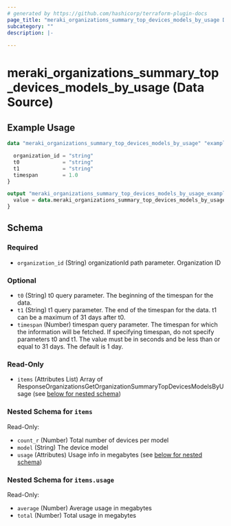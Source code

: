 ```yaml
---
# generated by https://github.com/hashicorp/terraform-plugin-docs
page_title: "meraki_organizations_summary_top_devices_models_by_usage Data Source - terraform-provider-meraki"
subcategory: ""
description: |-
  
---
```


# meraki_organizations_summary_top_devices_models_by_usage (Data Source)



## Example Usage

```terraform
data "meraki_organizations_summary_top_devices_models_by_usage" "example" {

  organization_id = "string"
  t0              = "string"
  t1              = "string"
  timespan        = 1.0
}

output "meraki_organizations_summary_top_devices_models_by_usage_example" {
  value = data.meraki_organizations_summary_top_devices_models_by_usage.example.items
}
```

<!-- schema generated by tfplugindocs -->
## Schema

### Required

- `organization_id` (String) organizationId path parameter. Organization ID

### Optional

- `t0` (String) t0 query parameter. The beginning of the timespan for the data.
- `t1` (String) t1 query parameter. The end of the timespan for the data. t1 can be a maximum of 31 days after t0.
- `timespan` (Number) timespan query parameter. The timespan for which the information will be fetched. If specifying timespan, do not specify parameters t0 and t1. The value must be in seconds and be less than or equal to 31 days. The default is 1 day.

### Read-Only

- `items` (Attributes List) Array of ResponseOrganizationsGetOrganizationSummaryTopDevicesModelsByUsage (see [below for nested schema](#nestedatt--items))

<a id="nestedatt--items"></a>
### Nested Schema for `items`

Read-Only:

- `count_r` (Number) Total number of devices per model
- `model` (String) The device model
- `usage` (Attributes) Usage info in megabytes (see [below for nested schema](#nestedatt--items--usage))

<a id="nestedatt--items--usage"></a>
### Nested Schema for `items.usage`

Read-Only:

- `average` (Number) Average usage in megabytes
- `total` (Number) Total usage in megabytes
